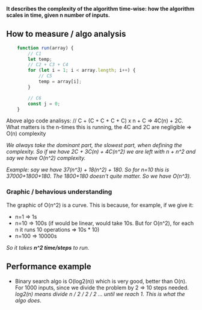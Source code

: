 **It describes the complexity of the algorithm time-wise: how the algorithm scales in time, given n number of inputs.**

## How to measure / algo analysis
```js
    function run(array) {
        // C1
        let temp;
        // C2 + C3 + C4
        for (let i = 1; i < array.length; i++) {
            // C5
            temp = array[i];
        }

        // C6
        const j = 0;
    }
```
Above algo code analisys: // C + (C + C + C + C) x n + C => 4C(n) + 2C. What matters is the n-times this is running, the 4C and 2C are negligible => O(n) complexity

*We always take the dominant part, the slowest part, when defining the complexity. So if we have  2C + 3C(n) + 4C(n^2) we are left with n + n^2 and say we have O(n^2) complexity.*

*Example: say we have 37(n^3) + 18(n^2) + 180. So for n=10 this is 37000+1800+180. The 1800+180 doesn't quite matter. So we have O(n^3).*

### Graphic / behavious understanding
The graphic of O(n^2) is a curve. This is because, for example, if we give it:
- n=1 => 1s
- n=10 => 100s (if would be linear, would take 10s. But for O(n^2), for each n it runs 10 operations => 10s * 10)
- n=100 => 10000s

*So it takes **n^2 time/steps** to run.*

## Performance example
- Binary search algo is O(log2(n)) which is very good, better than O(n). For 1000 inputs, since we divide the problem by 2 => 10 steps needed.
*log2(n) means divide n / 2 / 2 / 2 ... until we reach 1. This is what the algo does*.
